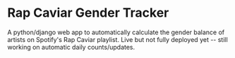 # Rap Caviar Gender Tracker
A python/django web app to automatically calculate the gender balance of artists on Spotify's Rap Caviar playlist. Live but not fully deployed yet -- still working on automatic daily counts/updates.
